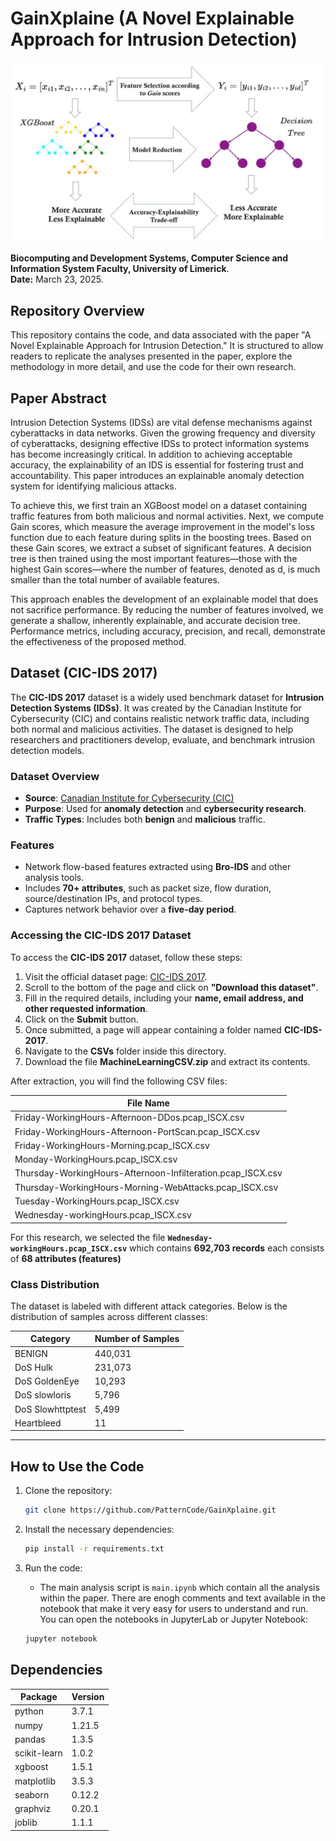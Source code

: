# GainXplaine (A Novel Explainable Approach for Intrusion Detection)
![Alt Text](images/Model_Compression.jpg)


  
**Biocomputing and Development Systems, Computer Science and Information System Faculty, University of Limerick**.   
**Date:** March 23, 2025.


## Repository Overview

This repository contains the code, and data associated with the paper "A Novel Explainable Approach for Intrusion Detection." It is structured to allow readers to replicate the analyses presented in the paper, explore the methodology in more detail, and use the code for their own research.

## Paper Abstract
Intrusion Detection Systems (IDSs) are vital defense mechanisms against cyberattacks in data networks. Given the growing frequency and diversity of cyberattacks, designing effective IDSs to protect information systems has become increasingly critical. In addition to achieving acceptable accuracy, the explainability of an IDS is essential for fostering trust and accountability. This paper introduces an explainable anomaly detection system for identifying malicious attacks.

To achieve this, we first train an XGBoost model on a dataset containing traffic features from both malicious and normal activities. Next, we compute Gain scores, which measure the average improvement in the model's loss function due to each feature during splits in the boosting trees. Based on these Gain scores, we extract a subset of significant features. A decision tree is then trained using the most important features—those with the highest Gain scores—where the number of features, denoted as d, is much smaller than the total number of available features.

This approach enables the development of an explainable model that does not sacrifice performance. By reducing the number of features involved, we generate a shallow, inherently explainable, and accurate decision tree. Performance metrics, including accuracy, precision, and recall, demonstrate the effectiveness of the proposed method.



## Dataset (**CIC-IDS 2017**)

The **CIC-IDS 2017** dataset is a widely used benchmark dataset for **Intrusion Detection Systems (IDSs)**. It was created by the Canadian Institute for Cybersecurity (CIC) and contains realistic network traffic data, including both normal and malicious activities. The dataset is designed to help researchers and practitioners develop, evaluate, and benchmark intrusion detection models.

### **Dataset Overview**
- **Source**: [Canadian Institute for Cybersecurity (CIC)](https://www.unb.ca/cic/datasets/ids-2017.html)
- **Purpose**: Used for **anomaly detection** and **cybersecurity research**.
- **Traffic Types**: Includes both **benign** and **malicious** traffic.


### **Features**
- Network flow-based features extracted using **Bro-IDS** and other analysis tools.
- Includes **70+ attributes**, such as packet size, flow duration, source/destination IPs, and protocol types.
- Captures network behavior over a **five-day period**.



### **Accessing the CIC-IDS 2017 Dataset**

To access the **CIC-IDS 2017** dataset, follow these steps:

1. Visit the official dataset page: [CIC-IDS 2017](https://www.unb.ca/cic/datasets/ids-2017.html).
2. Scroll to the bottom of the page and click on **"Download this dataset"**.
3. Fill in the required details, including your **name, email address, and other requested information**.
4. Click on the **Submit** button.
5. Once submitted, a page will appear containing a folder named **CIC-IDS-2017**.
6. Navigate to the **CSVs** folder inside this directory.
7. Download the file **MachineLearningCSV.zip** and extract its contents.

After extraction, you will find the following CSV files:

| File Name                                    |
|----------------------------------------------|
| Friday-WorkingHours-Afternoon-DDos.pcap_ISCX.csv |
| Friday-WorkingHours-Afternoon-PortScan.pcap_ISCX.csv |
| Friday-WorkingHours-Morning.pcap_ISCX.csv      |
| Monday-WorkingHours.pcap_ISCX.csv            |
| Thursday-WorkingHours-Afternoon-Infilteration.pcap_ISCX.csv |
| Thursday-WorkingHours-Morning-WebAttacks.pcap_ISCX.csv |
| Tuesday-WorkingHours.pcap_ISCX.csv           |
| Wednesday-workingHours.pcap_ISCX.csv          |

For this research, we selected the file **`Wednesday-workingHours.pcap_ISCX.csv`** which contains **692,703 records** each consists of **68 attributes (features)**  

### **Class Distribution**
The dataset is labeled with different attack categories. Below is the distribution of samples across different classes:

| **Category**          | **Number of Samples** |
|----------------------|---------------------|
| BENIGN              | 440,031             |
| DoS Hulk           | 231,073             |
| DoS GoldenEye      | 10,293              |
| DoS slowloris      | 5,796               |
| DoS Slowhttptest   | 5,499               |
| Heartbleed         | 11                  |


---



## How to Use the Code

1. Clone the repository:
    ```bash
    git clone https://github.com/PatternCode/GainXplaine.git   
    ```

2. Install the necessary dependencies:
    ```bash
    pip install -r requirements.txt
    ```

3. Run the code:
    - The main analysis script is `main.ipynb` which contain all the analysis within the paper. There are enogh comments and text available in the notebook that make it very easy for users to understand and run. You can open the notebooks in JupyterLab or Jupyter Notebook:
    ```bash
    jupyter notebook
    ```


## Dependencies


| **Package**      | **Version** |
|--------------|---------|
| python       | 3.7.1   |
| numpy        | 1.21.5  |
| pandas       | 1.3.5   |
| scikit-learn | 1.0.2   |
| xgboost      | 1.5.1   |
| matplotlib   | 3.5.3   |
| seaborn      | 0.12.2  |
| graphviz     | 0.20.1  |
| joblib       | 1.1.1   |

